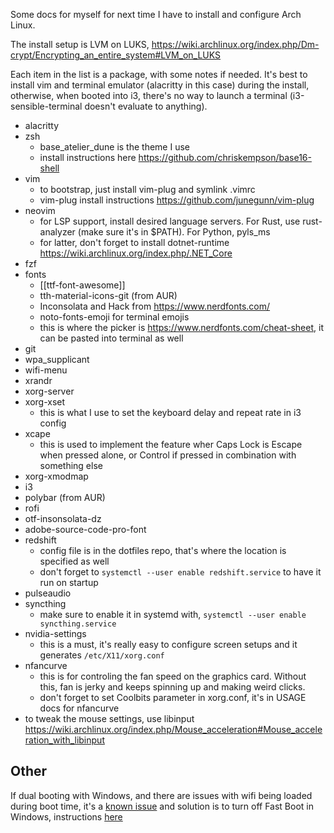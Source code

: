 Some docs for myself for next time I have to install and configure Arch Linux.

The install setup is LVM on LUKS, https://wiki.archlinux.org/index.php/Dm-crypt/Encrypting_an_entire_system#LVM_on_LUKS

Each item in the list is a package, with some notes if needed. It's best to
install vim and terminal emulator (alacritty in this case) during the install,
otherwise, when booted into i3, there's no way to launch a terminal
(i3-sensible-terminal doesn't evaluate to anything).

* alacritty
* zsh
  * base_atelier_dune is the theme I use
  * install instructions here https://github.com/chriskempson/base16-shell
* vim
  * to bootstrap, just install vim-plug and symlink .vimrc
  * vim-plug install instructions https://github.com/junegunn/vim-plug
* neovim
  * for LSP support, install desired language servers. For Rust, use
      rust-analyzer (make sure it's in $PATH). For Python, pyls_ms
  * for latter, don't forget to install dotnet-runtime https://wiki.archlinux.org/index.php/.NET_Core
* fzf
* fonts
  * [[ttf-font-awesome]]
  * tth-material-icons-git (from AUR)
  * Inconsolata and Hack from https://www.nerdfonts.com/
  * noto-fonts-emoji for terminal emojis
  * this is where the picker is https://www.nerdfonts.com/cheat-sheet, it can
      be pasted into terminal as well
* git
* wpa_supplicant
* wifi-menu
* xrandr
* xorg-server
* xorg-xset
  * this is what I use to set the keyboard delay and repeat rate in i3 config
* xcape
  * this is used to implement the feature wher Caps Lock is Escape when pressed alone, or Control if pressed in combination with something else
* xorg-xmodmap
* i3
* polybar (from AUR)
* rofi
* otf-insonsolata-dz
* adobe-source-code-pro-font
* redshift
  * config file is in the dotfiles repo, that's where the location is specified as well
  * don't forget to `systemctl --user enable redshift.service` to have it run on startup
* pulseaudio
* syncthing
  * make sure to enable it in systemd with, `systemctl --user enable
      syncthing.service`
* nvidia-settings
  * this is a must, it's really easy to configure screen setups and it generates `/etc/X11/xorg.conf`
* nfancurve
  * this is for controling the fan speed on the graphics card. Without this,
      fan is jerky and keeps spinning up and making weird clicks.
  * don't forget to set Coolbits parameter in xorg.conf, it's in USAGE docs
      for nfancurve
* to tweak the mouse settings, use libinput https://wiki.archlinux.org/index.php/Mouse_acceleration#Mouse_acceleration_with_libinput

## Other

If dual booting with Windows, and there are issues with wifi being loaded during boot time, it's a [known issue](https://bugzilla.kernel.org/show_bug.cgi?id=201319) and solution is to turn off Fast Boot in Windows, instructions [here](https://wireless.wiki.kernel.org/en/users/drivers/iwlwifi#about_dual-boot_with_windows_and_fast-boot_enabled)
